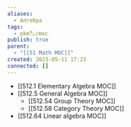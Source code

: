 ```yaml
---
aliases:
  - Алгебра
tags:
  - pkm🏷/moc
publish: true
parent:
  - "[[51 Math MOC]]"
created: 2023-05-11 17:23
connected: []
---
```

- [[512.1 Elementary Algebra MOC]]
- [[512.5 General Algebra MOC]]
	- [[512.54 Group Theory MOC]]
	- [[512.58 Category Theory MOC]]
- [[512.64  Linear algebra MOC]]
